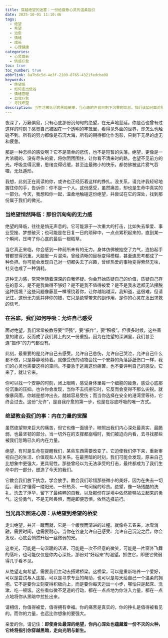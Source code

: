```yaml
---
title: 穿越绝望的迷雾：一份给疲惫心灵的温柔指引
date: 2025-10-01 11:10:46
tags:
  - 绝望
  - 希望
  - 治愈
  - 情绪
  - 成长
  - 心理健康
categories:
  - 心灵成长
  - 情感疗愈
toc: true
toc_number: true
abbrlink: 8a7b6c5d-4e3f-2109-8765-4321fedcba98
keywords:
  - 绝望感
  - 如何走出低谷
  - 情绪管理
  - 自我疗愈
  - 寻找希望
description: 当生活被无尽的黑暗笼罩，当心底的声音只剩下沉重的叹息，我们该如何面对那份名为“绝望”的巨大空洞？这篇文章，是一份温柔的邀请，邀请你一同探索绝望的深处，感受它带来的沉重，并最终，在那些看似无光的角落里，寻回属于自己的微光与力量。它不是要你假装坚强，而是要你真实地感受，然后，真实地走向希望。
---
```


夜深了，万籁俱寂，只有心底那份沉甸甸的绝望，在无声地蔓延。你是否也曾有过这样的时刻？感觉自己被困在一个透明的牢笼里，看得见外面的世界，却怎么也触碰不到。所有的努力都像是石沉大海，所有的期待都化作泡影，只剩下无尽的虚无和疲惫。

那是一种怎样的感受啊？它不是简单的悲伤，也不是短暂的失落。绝望，更像是一片浓稠的、没有尽头的雾，将你团团围住，让你看不清来时的路，也望不见前方的光。呼吸变得沉重，思绪变得迟缓，甚至连最微小的快乐，都仿佛被这片雾气吞噬，无处遁形。

我想，此刻正在阅读的你，或许也正经历着这样的挣扎。没关系，请允许我轻轻地握住你的手，告诉你：你不是一个人。这份感受，虽然痛苦，却也是生命中真实的一部分。今天，我想和你一起，温柔地触碰这份绝望，并尝试在它的深处，找到那份属于我们的微光。

### 当绝望悄然降临：那份沉甸甸的无力感

绝望的降临，往往是悄无声息的。它可能源于一次重大的打击，比如失去挚爱、事业受挫、梦想破灭；也可能是在日复一日的琐碎中，一点点累积起来的，直到某一个瞬间，压垮了你心底的最后一根稻草。

当它真正来临，你会感到一种前所未有的无力。身体仿佛被抽空了力气，连抬起手臂都觉得沉重。大脑里一片混沌，曾经清晰的目标变得模糊，甚至连思考都成了一种负担。你可能会发现自己对一切都失去了兴趣，曾经热爱的事物变得索然无味，社交也成了一种消耗。

这种无力感，常常伴随着深深的自我怀疑。你会开始质疑自己的价值，质疑自己存在的意义。是不是我做得不够好？是不是我不值得被爱？是不是我永远都无法摆脱这种困境？这些问题像藤蔓一样缠绕着你，让你越陷越深。我知道，这很难，但请记住，这份无力感并非你的错，它只是绝望带来的副作用，是你的心灵在发出求救的信号。

### 在谷底，我们如何呼吸：允许自己感受

面对绝望，我们常常被教导要“坚强”，要“振作”，要“积极”。但很多时候，这些善意的建议，反而成了我们肩上的又一份重担。因为在绝望的深渊里，我们甚至连“振作”的力气都没有。

此刻，最重要的是允许自己去感受。允许自己悲伤，允许自己哭泣，允许自己什么都不做，只是静静地待着。就像受伤的动物会找一个安静的角落舔舐伤口一样，我们的心灵也需要这样的空间。不要急于逃离这份痛苦，也不要评判自己的感受。它来了，就让它来。

你可以找一个安静的时刻，闭上眼睛，感受身体里每一个细胞的疲惫，感受心底那份沉重的压抑。也许你会发现，当你不去抗拒它时，它反而会变得不那么尖锐。就像暴风雨，你越是想冲出去，就越容易受伤；而当你选择在安全的港湾里等待，它终会过去。这份“允许”，是自我疗愈的第一步，也是在谷底呼吸的唯一方式。

### 绝望教会我们的事：内在力量的觉醒

虽然绝望带来巨大的痛苦，但它也像一面镜子，映照出我们内心深处最真实、最脆弱，也最坚韧的部分。当一切外在的支撑都崩塌时，我们被迫向内看，去寻找那些被我们忽略已久的内在力量。

绝望，有时是生命在提醒我们，某些东西需要改变了。它迫使我们停下来，重新审视自己的生活、价值观和人际关系。在最黑暗的时刻，我们可能会发现，原来自己比想象中更强大，更具韧性。那些曾经以为无法承受的打击，最终都成为了我们生命中的一部分，塑造了今天的我们。

它教会我们放下执念，学会放手。教会我们珍惜那些微小的美好，因为在失去一切后，我们才懂得一缕阳光、一杯热茶、一句问候的珍贵。绝望，像一场残酷的洗礼，洗去了浮华，留下了最纯粹的自我，以及那份在逆境中依然能够站立起来的勇气。这份勇气，不是无所畏惧，而是即便恐惧，依然选择前行。

### 当光再次照进心房：从绝望到希望的桥梁

走出绝望，并非一蹴而就，它是一个缓慢而渐进的过程。就像冬去春来，冰雪消融，需要时间，也需要耐心。当你在谷底允许自己感受、允许自己沉淀之后，你会发现，心底会悄然升起一丝微弱的光。

这束光，可能是一句温暖的话语，可能是一次不经意的微笑，可能是一片窗外飞舞的落叶，也可能仅仅是你内心深处，那份对“好起来”的渴望。抓住它，即便它微弱得几乎看不见。

从绝望走向希望，需要我们主动去搭建桥梁。这桥梁，可以是重新培养一个爱好，可以是尝试与人连接，可以是寻求专业的帮助，也可以是每天给自己一个温柔的拥抱。它不是要你立刻变得积极向上，而是要你每天迈出一小步，哪怕只是起床、洗漱、吃一顿饭。这些看似微不足道的行动，都在一点点地为你注入力量，都在一点点地将你从黑暗中拉扯出来。

请相信，你值得被爱，值得拥有幸福。你的痛苦是真实的，你的挣扎是值得被看见的。而你的力量，也远比你想象的要强大。

亲爱的你，请记住：**即使身处最深的绝望，你内心深处也蕴藏着一份不灭的火种，它终将指引你穿越黑暗，走向光明与新生。**